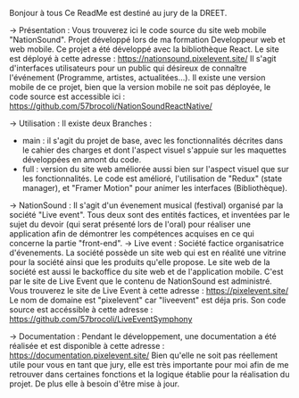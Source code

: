Bonjour à tous
Ce ReadMe est destiné au jury de la DREET.

-> Présentation : 
Vous trouverez ici le code source du site web mobile "NationSound". Projet développé lors de ma formation Developpeur web et web mobile.
Ce projet a été développé avec la bibliothèque React. Le site est déployé à cette adresse : https://nationsound.pixelevent.site/
Il s'agit d'interfaces utilisateurs pour un public qui désireux de connaître l'événement (Programme, artistes, actualitées...).
Il existe une version mobile de ce projet, bien que la version mobile ne soit pas déployée, le code source est accessible ici :  https://github.com/57brocoli/NationSoundReactNative/

-> Utilisation :
Il existe deux Branches :
- main : il s'agit du projet de base, avec les fonctionnalités décrites dans le cahier des charges et dont l'aspect visuel s'appuie sur les maquettes développées en amont du code.
- full : version du site web améliorée aussi bien sur l'aspect visuel que sur les fonctionnalités. Le code est amélioré, l'utilisation de "Redux" (state manager), et "Framer Motion" pour animer les interfaces (Bibliothèque).

-> NationSound :
Il s'agit d'un évenement musical (festival) organisé par la société "Live event". Tous deux sont des entités factices, et inventées par le sujet du devoir (qui serat présenté lors de l'oral) pour réaliser une application afin de démontrer les compétences acquises en ce qui concerne la partie "front-end".
-> Live event : 
Société factice organisatrice d'évenements. 
La société possède un site web qui est en réalité une vitrine pour la société ainsi que les produits qu'elle propose.
Le site web de la société est aussi le backoffice du site web et de l'application mobile. 
C'est par le site de Live Event que le contenu de NationSound est administré.
Vous trouverez le site de Live Event à cette adresse : https://pixelevent.site/
Le nom de domaine est "pixelevent" car "liveevent" est déja pris. Son code source est accéssible à cette adresse : https://github.com/57brocoli/LiveEventSymphony

-> Documentation :
Pendant le développement, une documentation a été réalisée et est disponible à cette adresse : https://documentation.pixelevent.site/
Bien qu'elle ne soit pas réellement utile pour vous en tant que jury, elle est très importante pour moi afin de me retrouver dans certaines fonctions et la logique établie pour la réalisation du projet. De plus elle à besoin d'être mise à jour.
